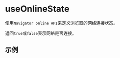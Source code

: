 # useOnlineState

使用`Navigator online API`来定义浏览器的网络连接状态。

返回`true`或`false`表示网络是否连接。

## 示例

<ClientOnly>
  <useOnlineStateDemo />
</ClientOnly>
